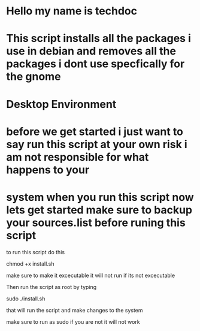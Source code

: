 # Hello my name is techdoc 

# This script installs all the packages i use in debian and removes all the packages i dont use specfically for the gnome
# Desktop Environment 

# before we get started i just want to say run this script at your own risk i am not responsible for what happens to your 

# system when you run this script now lets get started make sure to backup your sources.list before runing this script

to run this script do this 

chmod +x install.sh 

make sure to make it excecutable it will not run if its not excecutable 


Then run the script as root by typing 

sudo ./install.sh 

that will run the script and make changes to the system 

make sure to run as sudo if you are not  it will not work 


